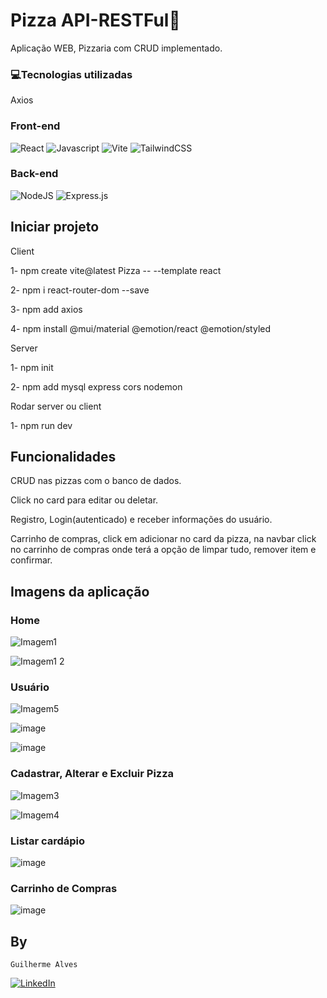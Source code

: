 # Pizza API-RESTFul🍕

Aplicação WEB, Pizzaria com CRUD implementado.

### 💻Tecnologias utilizadas
Axios

### Front-end
![React](https://img.shields.io/badge/react-%2320232a.svg?style=for-the-badge&logo=react&logoColor=%2361DAFB)
![Javascript](https://camo.githubusercontent.com/93c855ae825c1757f3426f05a05f4949d3b786c5b22d0edb53143a9e8f8499f6/68747470733a2f2f696d672e736869656c64732e696f2f62616467652f4a6176615363726970742d3332333333303f7374796c653d666f722d7468652d6261646765266c6f676f3d6a617661736372697074266c6f676f436f6c6f723d463744463145)
![Vite](https://img.shields.io/badge/vite-%23646CFF.svg?style=for-the-badge&logo=vite&logoColor=white)
![TailwindCSS](https://img.shields.io/badge/tailwindcss-%2338B2AC.svg?style=for-the-badge&logo=tailwind-css&logoColor=white)

### Back-end
![NodeJS](https://img.shields.io/badge/node.js-6DA55F?style=for-the-badge&logo=node.js&logoColor=white)
![Express.js](https://img.shields.io/badge/express.js-%23404d59.svg?style=for-the-badge&logo=express&logoColor=%2361DAFB)

## Iniciar projeto

Client

1- npm create vite@latest Pizza -- --template react

2- npm i react-router-dom --save

3- npm add axios

4- npm install @mui/material @emotion/react @emotion/styled

Server

1- npm init

2- npm add mysql express cors nodemon

Rodar server ou client

1- npm run dev

## Funcionalidades

CRUD nas pizzas com o banco de dados.

Click no card para editar ou deletar.

Registro, Login(autenticado) e receber informações do usuário.

Carrinho de compras, click em adicionar no card da pizza, na navbar click no carrinho de compras onde terá a opção de limpar tudo, remover item e confirmar.

## Imagens da aplicação
<h3>Home</h3>

![Imagem1](https://github.com/Guilherme3712/Pizzaria-API/assets/128616640/6ec515dc-352e-478a-afc6-43c961eb1179)

![Imagem1 2](https://github.com/Guilherme3712/Pizzaria-API/assets/128616640/afc644ae-8252-4336-9b34-5118cd9d69d9)

<h3>Usuário</h3>

![Imagem5](https://github.com/Guilherme3712/Pizzaria-API/assets/128616640/7aba4d95-c838-44b0-873b-678e48f12155)

![image](https://github.com/Guilherme3712/Pizzaria-API/assets/128616640/3277673b-727d-45fc-964f-74a30ed0ec68)

![image](https://github.com/Guilherme3712/Pizzaria-API/assets/128616640/2861fa44-6f18-42b1-8b50-5b07158d61ab)

<h3>Cadastrar, Alterar e Excluir Pizza</h3>

![Imagem3](https://github.com/Guilherme3712/Pizzaria-API/assets/128616640/f3f587f5-c887-4d90-9976-2ed8622a67b2)

![Imagem4](https://github.com/Guilherme3712/Pizzaria-API/assets/128616640/ef12e637-06f8-498b-a420-f3245e3ba30b)

<h3>Listar cardápio</h3>

![image](https://github.com/Guilherme3712/Pizzaria-API/assets/128616640/8d432a44-01fd-4256-8d10-092f7b8eabc7)

<h3>Carrinho de Compras</h3>

![image](https://github.com/Guilherme3712/Pizzaria-API/assets/128616640/95134648-b16e-4aa7-8608-49f44b44e434)



## By
`Guilherme Alves`

[![LinkedIn](https://img.shields.io/badge/LinkedIn-0077B5?style=for-the-badge&logo=linkedin&logoColor=whiteue)](https://www.linkedin.com/in/guilherme-alves-1402i/)
